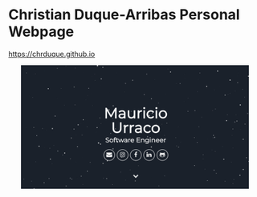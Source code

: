 # Christian Duque-Arribas Personal Webpage

https://chrduque.github.io

<p align="center">
  <img src="https://github.com/murraco/jekyll-theme-minimal-resume/blob/master/screenshot.png" width="90%" />
</p>
